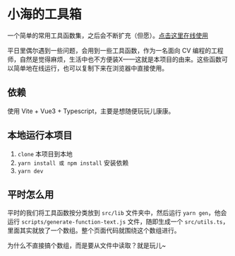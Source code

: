# 小海的工具箱

一个简单的常用工具函数集，之后会不断扩充（但愿）。[点击这里在线使用](https://hais-teatime.com/hais-utils/)

平日里偶尔遇到一些问题，会用到一些工具函数，作为一名面向 CV 编程的工程师，自然是觉得麻烦，生活中也不方便装X——这就是本项目的由来。这些函数可以简单地在线运行，也可以复制下来在浏览器中直接使用。

## 依赖

使用 Vite + Vue3 + Typescript，主要是想随便玩玩儿康康。

## 本地运行本项目

1. `clone` 本项目到本地
2. `yarn install 或 npm install` 安装依赖
3. `yarn dev`

## 平时怎么用

平时的我们将工具函数按分类放到 `src/lib` 文件夹中，然后运行 `yarn gen`，他会运行 `scripts/generate-function-text.js` 文件，随即生成一个 `src/utils.ts`，里面其实就放了一个数组。整个页面代码就围绕这个数组进行。

为什么不直接搞个数组，而是要从文件中读取？就是玩儿~
